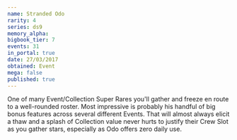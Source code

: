 ```yaml
---
name: Stranded Odo
rarity: 4
series: ds9
memory_alpha:
bigbook_tier: 7
events: 31
in_portal: true
date: 27/03/2017
obtained: Event
mega: false
published: true
---
```


One of many Event/Collection Super Rares you'll gather and freeze en route to a well-rounded roster. Most impressive is probably his handful of big bonus features across several different Events. That will almost always elicit a thaw and a splash of Collection value never hurts to justify their Crew Slot as you gather stars, especially as Odo offers zero daily use.
